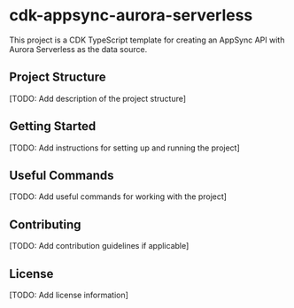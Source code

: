 # cdk-appsync-aurora-serverless

This project is a CDK TypeScript template for creating an AppSync API with Aurora Serverless as the data source.

## Project Structure

[TODO: Add description of the project structure]

## Getting Started

[TODO: Add instructions for setting up and running the project]

## Useful Commands

[TODO: Add useful commands for working with the project]

## Contributing

[TODO: Add contribution guidelines if applicable]

## License

[TODO: Add license information]
